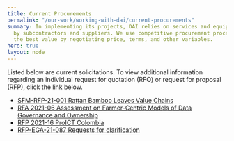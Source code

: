 ```yaml
---
title: Current Procurements
permalink: "/our-work/working-with-dai/current-procurements"
summary: In implementing its projects, DAI relies on services and equipment provided
  by subcontractors and suppliers. We use competitive procurement procedures to obtain
  the best value by negotiating price, terms, and other variables.
hero: true
layout: node
---
```


Listed below are current solicitations. To view additional information regarding an individual request for quotation (RFQ) or request for proposal (RFP), click the link below.

* [SFM-RFP-21-001 Rattan Bamboo Leaves Value Chains](https://dai-assets.s3.us-east-1.amazonaws.com/rfps/SFM-RFP-21-001%20Rattan%20Bamboo%20Leaves%20Value%20Chains.pdf "11/26")
* [RFA 2021-06 Assessment on Farmer-Centric Models of Data Governance and Ownership](https://dai-assets.s3.us-east-1.amazonaws.com/rfps/DAI%20Digital%20Frontiers%20RFA%202021-06%20D4RFS.pdf "11/19")
* [RFP 2021-16 ProICT Colombia](https://dai-assets.s3.us-east-1.amazonaws.com/rfps/RFP%202021-16%20ProICT%20Colombia-FINAL.pdf "11/3")
* [RFP-EGA-21-087 Requests for clarification](https://dai-assets.s3.us-east-1.amazonaws.com/rfps/RFP-EGA-21-087_RFP_MOD_%232_ResponseToBiddersInquiries.00.pdf "11/1")